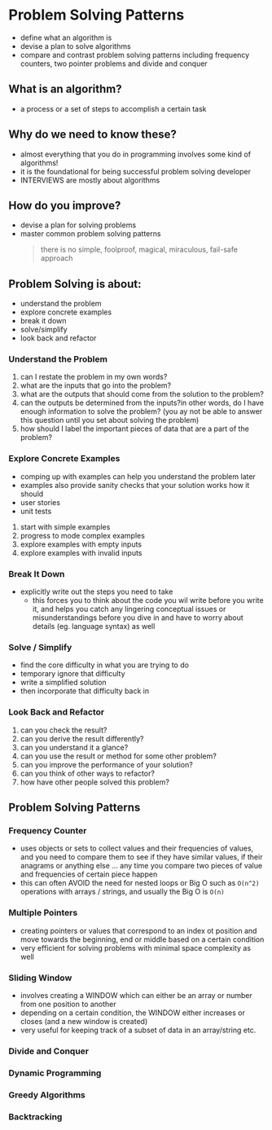 # Problem Solving Patterns

- define what an algorithm is
- devise a plan to solve algorithms
- compare and contrast problem solving patterns including frequency counters, two pointer problems and divide and conquer

## What is an algorithm?

- a process or a set of steps to accomplish a certain task

## Why do we need to know these?

- almost everything that you do in programming involves some kind of algorithms!
- it is the foundational for being successful problem solving developer
- INTERVIEWS are mostly about algorithms

## How do you improve?

- devise a plan for solving problems
- master common problem solving patterns
  > there is no simple, foolproof, magical, miraculous, fail-safe approach

## Problem Solving is about:

- understand the problem
- explore concrete examples
- break it down
- solve/simplify
- look back and refactor

### Understand the Problem

1. can I restate the problem in my own words?
2. what are the inputs that go into the problem?
3. what are the outputs that should come from the solution to the problem?
4. can the outputs be determined from the inputs?in other words, do I have enough information to solve the problem? (you ay not be able to answer this question until you set about solving the problem)
5. how should I label the important pieces of data that are a part of the problem?

### Explore Concrete Examples

- comping up with examples can help you understand the problem later
- examples also provide sanity checks that your solution works how it should
- user stories
- unit tests

1. start with simple examples
2. progress to mode complex examples
3. explore examples with empty inputs
4. explore examples with invalid inputs

### Break It Down

- explicitly write out the steps you need to take
  - this forces you to think about the code you wil write before you write it, and helps you catch any lingering conceptual issues or misunderstandings before you dive in and have to worry about details (eg. language syntax) as well

### Solve / Simplify

- find the core difficulty in what you are trying to do
- temporary ignore that difficulty
- write a simplified solution
- then incorporate that difficulty back in

### Look Back and Refactor

1. can you check the result?
2. can you derive the result differently?
3. can you understand it a glance?
4. can you use the result or method for some other problem?
5. can you improve the performance of your solution?
6. can you think of other ways to refactor?
7. how have other people solved this problem?

## Problem Solving Patterns

### Frequency Counter

- uses objects or sets to collect values and their frequencies of values, and you need to compare them to see if they have similar values, if their anagrams or anything else ... any time you compare two pieces of value and frequencies of certain piece happen
- this can often AVOID the need for nested loops or Big O such as `O(n^2)` operations with arrays / strings, and usually the Big O is `O(n)`

### Multiple Pointers

- creating pointers or values that correspond to an index ot position and move towards the beginning, end or middle based on a certain condition
- very efficient for solving problems with minimal space complexity as well

### Sliding Window
- involves creating a WINDOW which can either be an array or number from one position to another
- depending on a certain condition, the WINDOW either increases or closes (and a new window is created)
- very useful for keeping track of a subset of data in an array/string etc.

### Divide and Conquer

### Dynamic Programming

### Greedy Algorithms

### Backtracking
